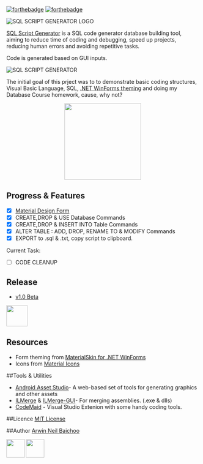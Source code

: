 [![forthebadge](http://forthebadge.com/images/badges/powered-by-electricity.svg)](http://forthebadge.com) [![forthebadge](http://forthebadge.com/images/badges/no-ragrets.svg)](http://forthebadge.com)

![SQL SCRIPT GENERATOR LOGO](http://i.imgur.com/M058kks.jpg)


[SQL Script Generator](https://github.com/arwinneil/Why-Write-SQL) is a SQL code generator database building tool, aiming to reduce time of coding and debugging, speed up projects, reducing human errors and avoiding repetitive tasks.

Code is generated based on GUI inputs.

![SQL SCRIPT GENERATOR](http://i.imgur.com/DGHYNE0.png)

The initial goal of this prject was to to demonstrate basic coding structures, Visual Basic Language, SQL, [.NET WinForms theming](#resources) and doing my Database Course homework, cause, why not?

<p align="center">
<img src="https://i.imgflip.com/1aulgw.jpg"  height="200" >
<p/>

## Progress & Features

- [x] [Material Design Form](#resources)
- [x] CREATE,DROP & USE Database Commands
- [x] CREATE,DROP & INSERT INTO Table Commands
- [x] ALTER TABLE : ADD, DROP, RENAME TO & MODIFY Commands
- [x] EXPORT to .sql & .txt, copy script to clipboard.

Current Task:
- [ ] CODE CLEANUP

## Release
-  [v1.0 Beta](https://github.com/arwinneil/Why-Write-SQL/releases/tag/v1.0)

<a href="https://github.com/arwinneil/Why-Write-SQL/releases/download/v1.0Beta/SQL.Script.Generator.v1.0.Beta.zip"><img src="http://i.imgur.com/T8yrIII.png" height="55" ></a>

## Resources
- Form theming from [MaterialSkin for .NET WinForms](https://github.com/IgnaceMaes/MaterialSkin)
- Icons from [Material Icons](https://design.google.com/icons/)

##Tools & Utilities
- [Android Asset Studio](https://romannurik.github.io/AndroidAssetStudio/)- A web-based set of tools for generating graphics and other assets 
- [ILMerge](https://www.microsoft.com/en-us/download/confirmation.aspx?id=17630) & [ILMerge-GUI](http://ilmergegui.codeplex.com/)- For merging assemblies. (.exe & dlls)
- [CodeMaid](http://www.codemaid.net/) - Visual Studio Extenion with some handy coding tools.

##Licence
[MIT License](LICENSE)

##Author
[Arwin Neil Baichoo](https://github.com/arwinneil)

<a href="https://www.linkedin.com/in/arwinneil"><img src="http://image.flaticon.com/icons/svg/179/179330.svg" align="left" height="48" width="48" ></a><a href="https://www.instagram.com/arwinneil/"><img src="http://image.flaticon.com/icons/svg/145/145805.svg" align="left" height="48" width="48" ></a>




